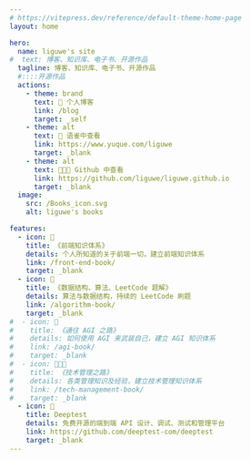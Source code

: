 ```yaml
---
# https://vitepress.dev/reference/default-theme-home-page
layout: home

hero:
  name: liguwe's site
#  text: 博客、知识库、电子书、开源作品
  tagline: 博客、知识库、电子书、开源作品
  #::::开源作品
  actions:
    - theme: brand
      text: 📝 个人博客
      link: /blog
      target: _self
    - theme: alt
      text: 🦜 语雀中查看
      link: https://www.yuque.com/liguwe
      target: _blank
    - theme: alt
      text: 👨🏻‍💻 Github 中查看
      link: https://github.com/liguwe/liguwe.github.io
      target: _blank
  image:
    src: /Books_icon.svg
    alt: liguwe's books

features:
  - icon: 📕
    title: 《前端知识体系》
    details: 个人所知道的关于前端一切，建立前端知识体系
    link: /front-end-book/
    target: _blank
  - icon: 📗
    title: 《数据结构、算法、LeetCode 题解》
    details: 算法与数据结构，持续的 LeetCode 刷题
    link: /algorithm-book/
    target: _blank
#  - icon: 🧠
#    title: 《通往 AGI 之路》
#    details: 如何使用 AGI 来武装自己，建立 AGI 知识体系
#    link: /agi-book/
#    target: _blank
#  - icon: 👨‍👦‍👦
#    title: 《技术管理之路》
#    details: 各类管理知识及经验，建立技术管理知识体系
#    link: /tech-management-book/
#    target: _blank
  - icon: 🔌
    title: Deeptest
    details: 免费开源的端到端 API 设计、调试、测试和管理平台
    link: https://github.com/deeptest-com/deeptest
    target: _blank
---
```


